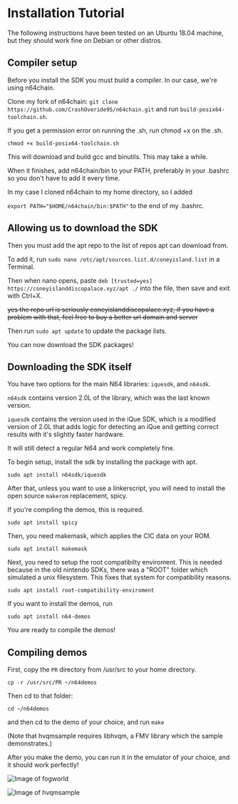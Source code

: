 # Installation Tutorial

The following instructions have been tested on an Ubuntu 18.04 machine, but they should work fine on Debian or other distros.


## Compiler setup

Before you install the SDK you must build a compiler. In our case, we're using n64chain.

Clone my fork of n64chain: ``git clone https://github.com/CrashOveride95/n64chain.git`` and run ``build-posix64-toolchain.sh``.

If you get a permission error on running the .sh, run chmod +x on the .sh.

``chmod +x build-posix64-toolchain.sh``

This will download and build gcc and binutils. This may take a while.

When it finishes, add n64chain/bin to your PATH, preferably in your .bashrc so you don't have to add it every time.

In my case I cloned n64chain to my home directory, so I added

``export PATH="$HOME/n64chain/bin:$PATH"`` to the end of my .bashrc.

## Allowing us to download the SDK

Then you must add the apt repo to the list of repos apt can download from.

To add it, run ``sudo nano /etc/apt/sources.list.d/coneyisland.list`` in a Terminal.

Then when nano opens, paste ``deb [trusted=yes] https://coneyislanddiscopalace.xyz/apt ./`` into the file, then save and exit with Ctrl+X.

~~yes the repo url is seriously coneyislanddiscopalace.xyz, if you have a problem with that, feel free to buy a better url domain and server~~

Then run ``sudo apt update`` to update the package lists.

You can now download the SDK packages!

## Downloading the SDK itself

You have two options for the main N64 libraries: ``iquesdk``, and ``n64sdk``.

``n64sdk`` contains version 2.0L of the library, which was the last known version.

``iquesdk`` contains the version used in the iQue SDK, which is a modified version of 2.0L that adds logic for detecting an iQue and getting correct results with it's slightly faster hardware.

It will still detect a regular N64 and work completely fine.

To begin setup, install the sdk by installing the package with apt.

``sudo apt install n64sdk/iquesdk``

After that, unless you want to use a linkerscript, you will need to install the open source ``makerom`` replacement, spicy.

If you're compiling the demos, this is required.

``sudo apt install spicy``

Then, you need makemask, which applies the CIC data on your ROM.

``sudo apt install makemask``

Next, you need to setup the root compatibilty enviroment. This is needed because in the old nintendo SDKs, there was a "ROOT" folder which simulated a unix filesystem. 
This fixes that system for compatibility reasons.

``sudo apt install root-compatibility-enviroment``

If you want to install the demos, run

``sudo apt install n64-demos``

You are ready to compile the demos!

## Compiling demos

First, copy the ``PR`` directory from /usr/src to your home directory.

``cp -r /usr/src/PR ~/n64demos``

Then cd to that folder:

``cd ~/n64demos``

and then cd to the demo of your choice, and run ``make``

(Note that hvqmsample requires libhvqm, a FMV library which the sample demonstrates.)

After you make the demo, you can run it in the emulator of your choice, and it should work perfectly!

![Image of fogworld](https://github.com/CrashOveride95/n64sdkmod/raw/master/fogworldshot.PNG)

![Image of hvqmsample](https://github.com/CrashOveride95/n64sdkmod/raw/master/hvqm.PNG)
